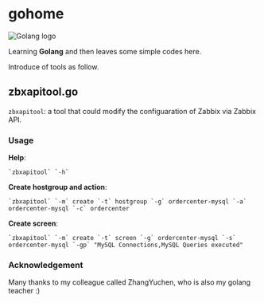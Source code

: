 # gohome
![Golang logo](https://golang.org/doc/gopher/doc.png)

Learning **Golang** and then leaves some simple codes here.

Introduce of tools as follow.

## zbxapitool.go
`zbxapitool`: a tool that could modify the configuaration of Zabbix via Zabbix API.

### Usage
**Help**:  

    `zbxapitool` `-h`  

**Create hostgroup and action**:  

    `zbxapitool` `-m` create `-t` hostgroup `-g` ordercenter-mysql `-a` ordercenter-mysql `-c` ordercenter

**Create screen**:  

    `zbxapitool` `-m` create `-t` screen `-g` ordercenter-mysql `-s` ordercenter-mysql `-gp` "MySQL Connections,MySQL Queries executed"

### Acknowledgement
Many thanks to my colleague called ZhangYuchen, who is also my golang teacher :)
